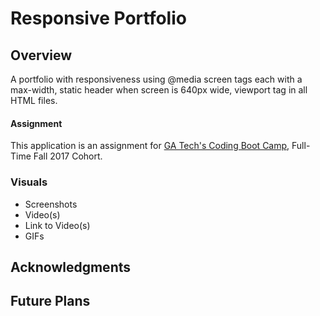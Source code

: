 # Responsive Portfolio

## Overview
A portfolio with responsiveness using @media screen tags each with a max-width, static header when screen is 640px wide, viewport tag in all HTML files.

#### Assignment
This application is an assignment for [GA Tech's Coding Boot Camp](https://codingbootcamp.pe.gatech.edu/), Full-Time Fall 2017 Cohort.

### Visuals
+ Screenshots
+ Video(s)
+ Link to Video(s)
+ GIFs

## Acknowledgments

## Future Plans
